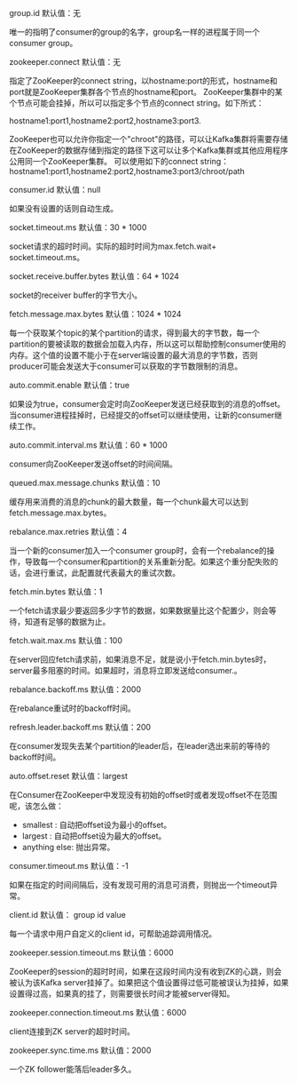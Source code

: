 group.id 默认值：无

唯一的指明了consumer的group的名字，group名一样的进程属于同一个consumer group。

zookeeper.connect 默认值：无 

指定了ZooKeeper的connect string，以hostname:port的形式，hostname和port就是ZooKeeper集群各个节点的hostname和port。 ZooKeeper集群中的某个节点可能会挂掉，所以可以指定多个节点的connect string。如下所式：

hostname1:port1,hostname2:port2,hostname3:port3.
  
ZooKeeper也可以允许你指定一个"chroot"的路径，可以让Kafka集群将需要存储在ZooKeeper的数据存储到指定的路径下这可以让多个Kafka集群或其他应用程序公用同一个ZooKeeper集群。
可以使用如下的connect string：hostname1:port1,hostname2:port2,hostname3:port3/chroot/path

consumer.id 默认值：null

如果没有设置的话则自动生成。

socket.timeout.ms 默认值：30 * 1000
 
socket请求的超时时间。实际的超时时间为max.fetch.wait+ socket.timeout.ms。

socket.receive.buffer.bytes 默认值：64 * 1024

socket的receiver buffer的字节大小。 

fetch.message.max.bytes 默认值：1024 * 1024

每一个获取某个topic的某个partition的请求，得到最大的字节数，每一个partition的要被读取的数据会加载入内存，所以这可以帮助控制consumer使用的内存。这个值的设置不能小于在server端设置的最大消息的字节数，否则producer可能会发送大于consumer可以获取的字节数限制的消息。

auto.commit.enable 默认值：true

如果设为true，consumer会定时向ZooKeeper发送已经获取到的消息的offset。当consumer进程挂掉时，已经提交的offset可以继续使用，让新的consumer继续工作。

auto.commit.interval.ms 默认值：60 * 1000

consumer向ZooKeeper发送offset的时间间隔。

queued.max.message.chunks 默认值：10

缓存用来消费的消息的chunk的最大数量，每一个chunk最大可以达到fetch.message.max.bytes。

rebalance.max.retries 默认值：4

当一个新的consumer加入一个consumer group时，会有一个rebalance的操作，导致每一个consumer和partition的关系重新分配。如果这个重分配失败的话，会进行重试，此配置就代表最大的重试次数。

fetch.min.bytes 默认值：1

一个fetch请求最少要返回多少字节的数据，如果数据量比这个配置少，则会等待，知道有足够的数据为止。

fetch.wait.max.ms 默认值：100

在server回应fetch请求前，如果消息不足，就是说小于fetch.min.bytes时，server最多阻塞的时间。如果超时，消息将立即发送给consumer.。

rebalance.backoff.ms 默认值：2000

在rebalance重试时的backoff时间。

refresh.leader.backoff.ms 默认值：200

在consumer发现失去某个partition的leader后，在leader选出来前的等待的backoff时间。

auto.offset.reset 默认值：largest

在Consumer在ZooKeeper中发现没有初始的offset时或者发现offset不在范围呢，该怎么做：

* smallest : 自动把offset设为最小的offset。
* largest : 自动把offset设为最大的offset。
* anything else: 抛出异常。

consumer.timeout.ms 默认值：-1

如果在指定的时间间隔后，没有发现可用的消息可消费，则抛出一个timeout异常。

client.id 默认值： group id value

每一个请求中用户自定义的client id，可帮助追踪调用情况。

zookeeper.session.timeout.ms 默认值：6000

ZooKeeper的session的超时时间，如果在这段时间内没有收到ZK的心跳，则会被认为该Kafka server挂掉了。如果把这个值设置得过低可能被误认为挂掉，如果设置得过高，如果真的挂了，则需要很长时间才能被server得知。

zookeeper.connection.timeout.ms 默认值：6000

client连接到ZK server的超时时间。

zookeeper.sync.time.ms 默认值：2000

一个ZK follower能落后leader多久。
